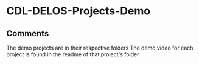 # CDL-DELOS-Projects-Demo

## Comments
The demo projects are in their respective folders
The demo video for each project is found in the readme of that project's folder
